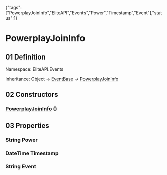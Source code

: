{"tags":["PowerplayJoinInfo","EliteAPI","Events","Power","Timestamp","Event"],"status":1}

# PowerplayJoinInfo

## 01 Definition

Namespace: <span class='code'>EliteAPI.Events</span>

Inheritance: <span class='code'>Object</span> → <span class='code'>[EventBase](../../EliteAPI/Events/EventBase.html)</span> → <span class='code'>[PowerplayJoinInfo](../../EliteAPI/Events/PowerplayJoinInfo.html)</span>

## 02 Constructors

### <span class='code'>[PowerplayJoinInfo](../../EliteAPI/Events/PowerplayJoinInfo.html)</span> ()

## 03 Properties

### <span class='code'>String</span> Power

### <span class='code'>DateTime</span> Timestamp

### <span class='code'>String</span> Event

